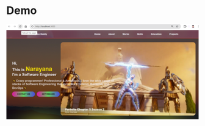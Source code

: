 <h1>Demo </h1>

<img alt="portfolio_webapp" src="https://github.com/Narayana-dev-ai/nexus-hub/blob/main/Portfolio_track_images/HomePage.png"/>
